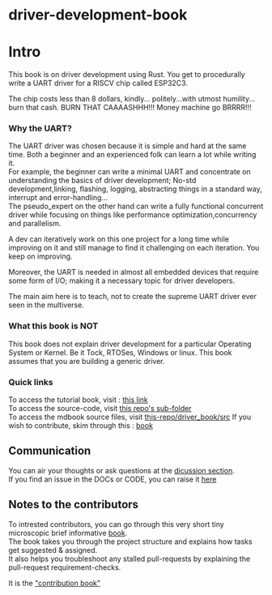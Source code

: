 # driver-development-book


# Intro

This book is on driver development using Rust. You get to procedurally write a UART driver for a RISCV chip called ESP32C3.  

The chip costs less than 8 dollars, kindly... politely...with utmost humility... burn that cash. BURN THAT CAAAASHHH!!! Money machine go BRRRR!!!


### Why the UART?

The UART driver was chosen because it is simple and hard at the same time. Both a beginner and an experienced folk can learn a lot while writing it.  
For example, the beginner can write a minimal UART and concentrate on understanding the basics of driver development; No-std development,linking, flashing, logging, abstracting things in a standard way, interrupt and error-handling...  
The pseudo_expert on the other hand can write a fully functional concurrent driver while focusing on things like performance optimization,concurrency and parallelism.  

A dev can iteratively work on this one project for a long time while improving on it and still manage to find it challenging on each iteration. You keep on improving.  

Moreover, the UART is needed in almost all embedded devices that require some form of I/O; making it a necessary topic for driver developers.  


The main aim here is to teach, not to create the supreme UART driver ever seen in the multiverse.    

### What this book is NOT
This book does not explain driver development for a particular Operating System or Kernel. Be it Tock, RTOSes, Windows or linux. This book assumes that you are building a generic driver.  


### Quick links

To access the tutorial book, visit : [this link][driver-development-book-website]  
To access the source-code, visit [this repo's sub-folder][driver-code]  
To access the mdbook source files, visit [this-repo/driver_book/src][driver-book-src] 
If you wish to contribute, skim through this : [book][contribution-book]


## Communication

You can air your thoughts or ask questions at the [dicussion section][discussion-section].  
If you find an issue in the DOCs or CODE, you can raise it [here][issues-section]  



## Notes to the contributors

To intrested contributors, you can go through this very short tiny microscopic brief informative [book][contribution-book].  
The book takes you through the project structure and explains how tasks get suggested & assigned.    
It also helps you troubleshoot any stalled pull-requests by explaining the pull-request requirement-checks.

It is the ["contribution book"][contribution-book]



<!-- hard-link -->
[driver-book-src]: https://github.com/RustaceansKenya/driver-development-book/tree/master/driver_book/src  

<!-- hard-link -->
[discussion-section]: https://github.com/RustaceansKenya/driver-development-book/discussions

<!-- hard-link -->
[issues-section]: https://github.com/RustaceansKenya/driver-development-book/issues

<!-- hard link -->
[contribution-book]: https://rustaceanskenya.github.io/driver-development-book/contribution_book/book/index.html
[driver-development-book-website]: https://rustaceanskenya.github.io/driver-development-book/  
[driver-code]: https://github.com/RustaceansKenya/driver-development-book/tree/master/driver_code  
